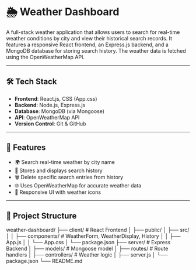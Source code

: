 # 🌦️ Weather Dashboard

A full-stack weather application that allows users to search for real-time weather conditions by city and view their historical search records. It features a responsive React frontend, an Express.js backend, and a MongoDB database for storing search history. The weather data is fetched using the OpenWeatherMap API.

---

## 🛠️ Tech Stack

- **Frontend**: React.js, CSS (App.css)
- **Backend**: Node.js, Express.js
- **Database**: MongoDB (via Mongoose)
- **API**: OpenWeatherMap API
- **Version Control**: Git & GitHub

---

## 🚀 Features

- 🌍 Search real-time weather by city name
- 🧠 Stores and displays search history
- 🗑️ Delete specific search entries from history
- 🌐 Uses OpenWeatherMap for accurate weather data
- 🎨 Responsive UI with weather icons

---

## 📁 Project Structure

weather-dashboard/
├── client/ # React Frontend
│ ├── public/
│ ├── src/
│ │ ├── components/ # WeatherForm, WeatherDisplay, History
│ │ ├── App.js
│ │ └── App.css
│ └── package.json
├── server/ # Express Backend
│ ├── models/ # Mongoose model
│ ├── routes/ # Route handlers
│ ├── controllers/ # Weather logic
│ ├── server.js
│ └── package.json
└── README.md

